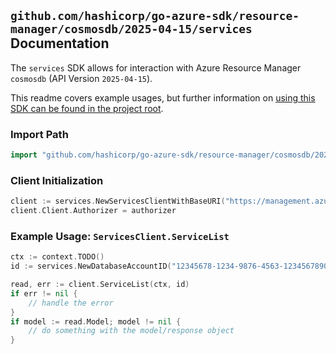 
## `github.com/hashicorp/go-azure-sdk/resource-manager/cosmosdb/2025-04-15/services` Documentation

The `services` SDK allows for interaction with Azure Resource Manager `cosmosdb` (API Version `2025-04-15`).

This readme covers example usages, but further information on [using this SDK can be found in the project root](https://github.com/hashicorp/go-azure-sdk/tree/main/docs).

### Import Path

```go
import "github.com/hashicorp/go-azure-sdk/resource-manager/cosmosdb/2025-04-15/services"
```


### Client Initialization

```go
client := services.NewServicesClientWithBaseURI("https://management.azure.com")
client.Client.Authorizer = authorizer
```


### Example Usage: `ServicesClient.ServiceList`

```go
ctx := context.TODO()
id := services.NewDatabaseAccountID("12345678-1234-9876-4563-123456789012", "example-resource-group", "databaseAccountName")

read, err := client.ServiceList(ctx, id)
if err != nil {
	// handle the error
}
if model := read.Model; model != nil {
	// do something with the model/response object
}
```
